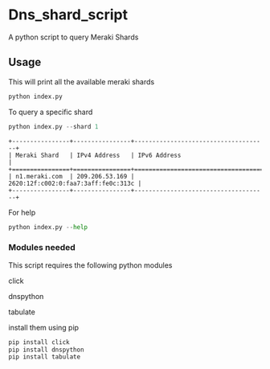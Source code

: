 # Dns_shard_script

 A python script to query Meraki Shards


## Usage

This will print all the available meraki shards
```python
python index.py
```



To query a specific shard 

```python
python index.py --shard 1
```

```
+----------------+----------------+-------------------------------------+
| Meraki Shard   | IPv4 Address   | IPv6 Address                        |
+================+================+=====================================+
| n1.meraki.com  | 209.206.53.169 | 2620:12f:c002:0:faa7:3aff:fe0c:313c |
+----------------+----------------+-------------------------------------+
```


For help 

```python
python index.py --help
```



### Modules needed
This script requires the following python modules

click

dnspython

tabulate

install them using pip

```python
pip install click
pip install dnspython
pip install tabulate
```
